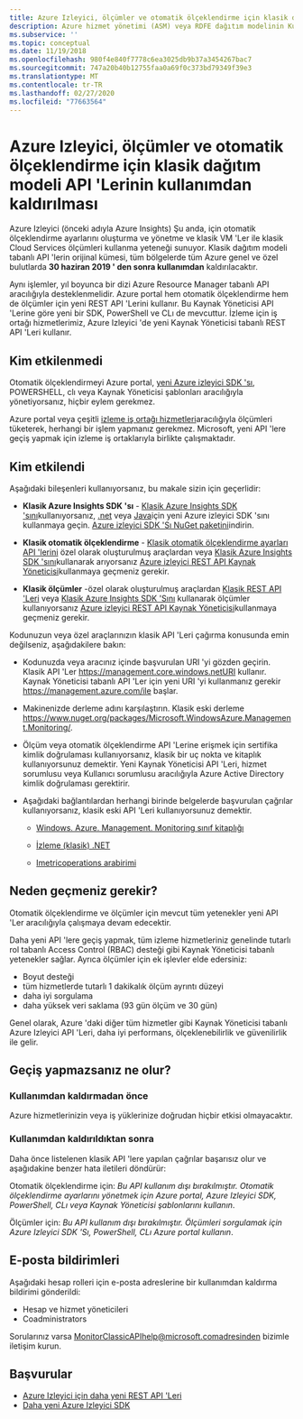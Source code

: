 ```yaml
---
title: Azure Izleyici, ölçümler ve otomatik ölçeklendirme için klasik dağıtım modeli API 'Lerinin kullanımdan kaldırılması
description: Azure hizmet yönetimi (ASM) veya RDFE dağıtım modelinin Kullanımdan kaldırılmış olarak da bilinen ölçümler ve otomatik ölçeklendirme klasik API 'Ler
ms.subservice: ''
ms.topic: conceptual
ms.date: 11/19/2018
ms.openlocfilehash: 980f4e840f7778c6ea3025db9b37a3454267bac7
ms.sourcegitcommit: 747a20b40b12755faa0a69f0c373bd79349f39e3
ms.translationtype: MT
ms.contentlocale: tr-TR
ms.lasthandoff: 02/27/2020
ms.locfileid: "77663564"
---
```

# <a name="azure-monitor-retirement-of-classic-deployment-model-apis-for-metrics-and-autoscale"></a>Azure Izleyici, ölçümler ve otomatik ölçeklendirme için klasik dağıtım modeli API 'Lerinin kullanımdan kaldırılması

Azure Izleyici (önceki adıyla Azure Insights) Şu anda, için otomatik ölçeklendirme ayarlarını oluşturma ve yönetme ve klasik VM 'Ler ile klasik Cloud Services ölçümleri kullanma yeteneği sunuyor. Klasik dağıtım modeli tabanlı API 'lerin orijinal kümesi, tüm bölgelerde tüm Azure genel ve özel bulutlarda **30 haziran 2019 ' den sonra kullanımdan** kaldırılacaktır.   

Aynı işlemler, yıl boyunca bir dizi Azure Resource Manager tabanlı API aracılığıyla desteklenmelidir. Azure portal hem otomatik ölçeklendirme hem de ölçümler için yeni REST API 'Lerini kullanır. Bu Kaynak Yöneticisi API 'Lerine göre yeni bir SDK, PowerShell ve CLı de mevcuttur. İzleme için iş ortağı hizmetlerimiz, Azure Izleyici 'de yeni Kaynak Yöneticisi tabanlı REST API 'Leri kullanır.  

## <a name="who-is-not-affected"></a>Kim etkilenmedi

Otomatik ölçeklendirmeyi Azure portal, [yeni Azure izleyici SDK 'sı](https://www.nuget.org/packages/Microsoft.Azure.Management.Monitor/), POWERSHELL, clı veya Kaynak Yöneticisi şablonları aracılığıyla yönetiyorsanız, hiçbir eylem gerekmez.  

Azure portal veya çeşitli [izleme iş ortağı hizmetleri](../../azure-monitor/platform/partners.md)aracılığıyla ölçümleri tüketerek, herhangi bir işlem yapmanız gerekmez. Microsoft, yeni API 'lere geçiş yapmak için izleme iş ortaklarıyla birlikte çalışmaktadır.

## <a name="who-is-affected"></a>Kim etkilendi

Aşağıdaki bileşenleri kullanıyorsanız, bu makale sizin için geçerlidir:

- **Klasik Azure Insights SDK 'sı** - [Klasik Azure Insights SDK 'sını](https://www.nuget.org/packages/Microsoft.WindowsAzure.Management.Monitoring/)kullanıyorsanız, [.net](https://github.com/azure/azure-libraries-for-net#download) veya [Java](https://github.com/azure/azure-libraries-for-java#download)için yeni Azure izleyici SDK 'sını kullanmaya geçin. [Azure izleyici SDK 'Sı NuGet paketini](https://www.nuget.org/packages/Microsoft.Azure.Management.Monitor/)indirin.

- **Klasik otomatik ölçeklendirme** - [Klasik otomatik ölçeklendirme ayarları API 'lerini](https://msdn.microsoft.com/library/azure/mt348562.aspx) özel olarak oluşturulmuş araçlardan veya [Klasik Azure Insights SDK 'sını](https://www.nuget.org/packages/Microsoft.WindowsAzure.Management.Monitoring/)kullanarak arıyorsanız [Azure izleyici REST API Kaynak Yöneticisi](https://docs.microsoft.com/rest/api/monitor/autoscalesettings)kullanmaya geçmeniz gerekir.

- **Klasik ölçümler** -özel olarak oluşturulmuş araçlardan [Klasik REST API 'Leri](https://msdn.microsoft.com/library/azure/dn510374.aspx) veya [Klasik Azure Insights SDK 'Sını](https://www.nuget.org/packages/Microsoft.WindowsAzure.Management.Monitoring/) kullanarak ölçümler kullanıyorsanız [Azure izleyici REST API Kaynak Yöneticisi](https://docs.microsoft.com/rest/api/monitor/autoscalesettings)kullanmaya geçmeniz gerekir. 

Kodunuzun veya özel araçlarınızın klasik API 'Leri çağırma konusunda emin değilseniz, aşağıdakilere bakın:

- Kodunuzda veya aracınız içinde başvurulan URI 'yi gözden geçirin. Klasik API 'Ler https://management.core.windows.netURI kullanır. Kaynak Yöneticisi tabanlı API 'Ler için yeni URI 'yi kullanmanız gerekir https://management.azure.com/ile başlar.

- Makinenizde derleme adını karşılaştırın. Klasik eski derleme https://www.nuget.org/packages/Microsoft.WindowsAzure.Management.Monitoring/.

- Ölçüm veya otomatik ölçeklendirme API 'Lerine erişmek için sertifika kimlik doğrulaması kullanıyorsanız, klasik bir uç nokta ve kitaplık kullanıyorsunuz demektir. Yeni Kaynak Yöneticisi API 'Leri, hizmet sorumlusu veya Kullanıcı sorumlusu aracılığıyla Azure Active Directory kimlik doğrulaması gerektirir.

- Aşağıdaki bağlantılardan herhangi birinde belgelerde başvurulan çağrılar kullanıyorsanız, klasik eski API 'Leri kullanıyorsunuz demektir.

  - [Windows. Azure. Management. Monitoring sınıf kitaplığı](https://docs.microsoft.com/previous-versions/azure/dn510414(v=azure.100))

  - [İzleme (klasik) .NET](https://docs.microsoft.com/previous-versions/azure/reference/mt348562(v%3dazure.100))

  - [Imetricoperations arabirimi](https://docs.microsoft.com/previous-versions/azure/reference/dn802395(v%3dazure.100))

## <a name="why-you-should-switch"></a>Neden geçmeniz gerekir?

Otomatik ölçeklendirme ve ölçümler için mevcut tüm yetenekler yeni API 'Ler aracılığıyla çalışmaya devam edecektir.  

Daha yeni API 'lere geçiş yapmak, tüm izleme hizmetleriniz genelinde tutarlı rol tabanlı Access Control (RBAC) desteği gibi Kaynak Yöneticisi tabanlı yetenekler sağlar. Ayrıca ölçümler için ek işlevler elde edersiniz: 

- Boyut desteği
- tüm hizmetlerde tutarlı 1 dakikalık ölçüm ayrıntı düzeyi 
- daha iyi sorgulama
- daha yüksek veri saklama (93 gün ölçüm ve 30 gün) 

Genel olarak, Azure 'daki diğer tüm hizmetler gibi Kaynak Yöneticisi tabanlı Azure Izleyici API 'Leri, daha iyi performans, ölçeklenebilirlik ve güvenilirlik ile gelir. 

## <a name="what-happens-if-you-do-not-migrate"></a>Geçiş yapmazsanız ne olur?

### <a name="before-retirement"></a>Kullanımdan kaldırmadan önce

Azure hizmetlerinizin veya iş yüklerinize doğrudan hiçbir etkisi olmayacaktır.  

### <a name="after-retirement"></a>Kullanımdan kaldırıldıktan sonra

Daha önce listelenen klasik API 'lere yapılan çağrılar başarısız olur ve aşağıdakine benzer hata iletileri döndürür:

Otomatik ölçeklendirme için: *Bu API kullanım dışı bırakılmıştır. Otomatik ölçeklendirme ayarlarını yönetmek için Azure portal, Azure Izleyici SDK, PowerShell, CLı veya Kaynak Yöneticisi şablonlarını kullanın*.  

Ölçümler için: *Bu API kullanım dışı bırakılmıştır. Ölçümleri sorgulamak için Azure Izleyici SDK 'Sı, PowerShell, CLı Azure portal kullanın*.

## <a name="email-notifications"></a>E-posta bildirimleri

Aşağıdaki hesap rolleri için e-posta adreslerine bir kullanımdan kaldırma bildirimi gönderildi: 

- Hesap ve hizmet yöneticileri
- Coadministrators  

Sorularınız varsa MonitorClassicAPIhelp@microsoft.comadresinden bizimle iletişim kurun.  

## <a name="references"></a>Başvurular

- [Azure Izleyici için daha yeni REST API 'Leri](https://docs.microsoft.com/rest/api/monitor/) 
- [Daha yeni Azure Izleyici SDK](https://www.nuget.org/packages/Microsoft.Azure.Management.Monitor/)
